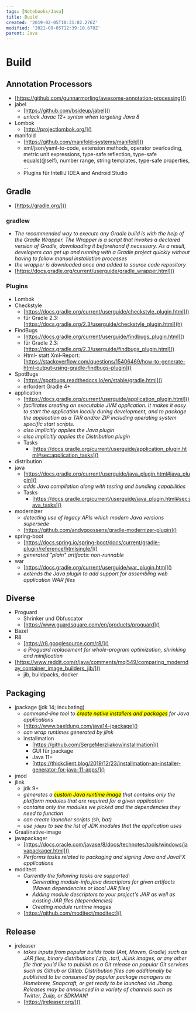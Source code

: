 ```yaml
---
tags: [Notebooks/Java]
title: Build
created: '2019-02-05T10:31:02.276Z'
modified: '2021-09-05T12:39:10.678Z'
parent: Java
---
```


# Build

## Annotation Processors
- [https://github.com/gunnarmorling/awesome-annotation-processing]()
- jabel
  - [https://github.com/bsideup/jabel]()
  - *unlock Javac 12+ syntax when targeting Java 8*
- Lombok
  - [http://projectlombok.org/]()
- manifold
  - [https://github.com/manifold-systems/manifold]()
  - xml/json/yaml-to-code, extension methods, operator overloading, metric unit expressions, type-safe reflection, type-safe equals(@self), number range, string templates, type-safe properties, ...
  - Plugins für IntelliJ IDEA and Android Studio


## Gradle
- [https://gradle.org/]()

### gradlew
  - *The recommended way to execute any Gradle build is with the help of the Gradle Wrapper. The Wrapper is a script that invokes a declared version of Gradle, downloading it beforehand if necessary. As a result, developers can get up and running with a Gradle project quickly without having to follow manual installation processes*
  - *the wrapper is downloaded once and added to source code repository*
  - [https://docs.gradle.org/current/userguide/gradle_wrapper.html]()

### Plugins
- Lombok
- Checkstyle
  - [https://docs.gradle.org/current/userguide/checkstyle_plugin.html]()
  - für Gradle 2.3: [https://docs.gradle.org/2.3/userguide/checkstyle_plugin.html](h)
- FindBugs
  - [https://docs.gradle.org/current/userguide/findbugs_plugin.html]()
  - für Gradle 2.3: [https://docs.gradle.org/2.3/userguide/findbugs_plugin.html]()
  - Html- statt Xml-Report: [https://stackoverflow.com/questions/15406469/how-to-generate-html-output-using-gradle-findbugs-plugin]()
- SpotBugs
  - [https://spotbugs.readthedocs.io/en/stable/gradle.html]()
  - erfordert Gradle 4+
- application
  - [https://docs.gradle.org/current/userguide/application_plugin.html]()
  - *facilitates creating an executable JVM application. It makes it easy to start the application locally during development, and to package the application as a TAR and/or ZIP including operating system specific start scripts.*
  - *also implicitly applies the Java plugin*
  - *also implicitly applies the Distribution plugin*
  - Tasks
    - [https://docs.gradle.org/current/userguide/application_plugin.html#sec:application_tasks]()
- distribution
- java
  - [https://docs.gradle.org/current/userguide/java_plugin.html#java_plugin]()
  - *adds Java compilation along with testing and bundling capabilities*
  - Tasks
    - [https://docs.gradle.org/current/userguide/java_plugin.html#sec:java_tasks]()
- modernizer
  - *detecting use of legacy APIs which modern Java versions supersede*
  - [https://github.com/andygoossens/gradle-modernizer-plugin]()
- spring-boot
  - [https://docs.spring.io/spring-boot/docs/current/gradle-plugin/reference/htmlsingle/]()
  - *generated "plain" artifacts: non-runnable*
- war
  - [https://docs.gradle.org/current/userguide/war_plugin.html]()
  - *extends the Java plugin to add support for assembling web application WAR files*


## Diverse
- Proguard
  - Shrinker und Obfuscator
  - [https://www.guardsquare.com/en/products/proguard]()
- Bazel
- R8
  - [https://r8.googlesource.com/r8/]()
  - *a Proguard replacement for whole-program optimization, shrinking and minification*
- [https://www.reddit.com/r/java/comments/mql549/comparing_modernday_container_image_builders_jib/]()
  - jib, buildpacks, docker


## Packaging
- jpackage (jdk 14; incubating)
  - *command-line tool to <mark>create native installers and packages</mark> for Java applications*
  - [https://www.baeldung.com/java14-jpackage]()
  - *can wrap runtimes generated by jlink*
  - installmation
    - [https://github.com/SergeMerzliakov/installmation]()
    - GUI für jpackage
    - Java 11+
    - [https://thickclient.blog/2019/12/23/installmation-an-installer-generator-for-java-11-apps/]()
- jmod
- jlink
  - jdk 9+
  - *generates a <mark>custom Java runtime image</mark> that contains only the platform modules that are required for a given application*
  - *contains only the modules we picked and the dependencies they need to function*
  - *can create launcher scripts (sh, bat)*
  - *use `jdeps` to see the list of JDK modules that the application uses*
- Graal/native-image
- javapackager
  - [https://docs.oracle.com/javase/8/docs/technotes/tools/windows/javapackager.html]()
  - *Performs tasks related to packaging and signing Java and JavaFX applications*
- moditect
  - <i>Currently the following tasks are supported:
    - Generating module-info.java descriptors for given artifacts (Maven dependencies or local JAR files)
    - Adding module descriptors to your project's JAR as well as existing JAR files (dependencies)
    - Creating module runtime images</i>
  - [https://github.com/moditect/moditect]()


## Release
- jreleaser
  - *takes inputs from popular builds tools (Ant, Maven, Gradle) such as JAR files, binary distributions (.zip, .tar), JLink images, or any other file that you’d like to publish as a Git release on popular Git services such as Github or Gitlab. Distribution files can additionally be published to be consumed by popular package managers as Homebrew, Snapcraft, or get ready to be launched via Jbang. Releases may be announced in a variety of channels such as Twitter, Zulip, or SDKMAN!*
  - [https://jreleaser.org/]()

